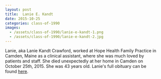 ```yaml
---
layout: post
title:  Lanie E. Kandt
date: 2015-10-25
categories: class-of-1990
images:
  - /assets/class-of-1990/lanie-e-kandt-1.png
  - /assets/class-of-1990/lanie-e-kandt-2.jpg
---
```

Lanie, aka Lanie Kandt Crawford, worked at Hope Health Family Practice in Camden, Maine as a clinical assistant, where she was much loved by patients and staff. She died unexpectedly at her home in Camden on October 25th, 2015. She was 43 years old. Lanie's full obituary can be found [here](http://tinyurl.com/odj8rhd).
